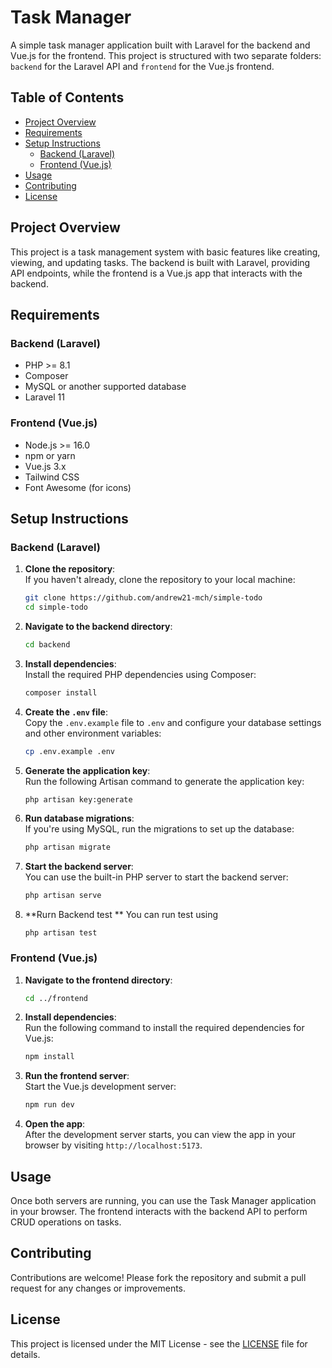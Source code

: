 
# Task Manager

A simple task manager application built with Laravel for the backend and Vue.js for the frontend. This project is structured with two separate folders: `backend` for the Laravel API and `frontend` for the Vue.js frontend.

## Table of Contents

- [Project Overview](#project-overview)
- [Requirements](#requirements)
- [Setup Instructions](#setup-instructions)
  - [Backend (Laravel)](#backend-laravel)
  - [Frontend (Vue.js)](#frontend-vuejs)
- [Usage](#usage)
- [Contributing](#contributing)
- [License](#license)

## Project Overview

This project is a task management system with basic features like creating, viewing, and updating tasks. The backend is built with Laravel, providing API endpoints, while the frontend is a Vue.js app that interacts with the backend.

## Requirements

### Backend (Laravel)
- PHP >= 8.1
- Composer
- MySQL or another supported database
- Laravel 11

### Frontend (Vue.js)
- Node.js >= 16.0
- npm or yarn
- Vue.js 3.x
- Tailwind CSS
- Font Awesome (for icons)

## Setup Instructions

### Backend (Laravel)

1. **Clone the repository**:  
   If you haven't already, clone the repository to your local machine:
   ```bash
   git clone https://github.com/andrew21-mch/simple-todo
   cd simple-todo
   ```

2. **Navigate to the backend directory**:  
   ```bash
   cd backend
   ```

3. **Install dependencies**:  
   Install the required PHP dependencies using Composer:
   ```bash
   composer install
   ```

4. **Create the `.env` file**:  
   Copy the `.env.example` file to `.env` and configure your database settings and other environment variables:
   ```bash
   cp .env.example .env
   ```

5. **Generate the application key**:  
   Run the following Artisan command to generate the application key:
   ```bash
   php artisan key:generate
   ```

6. **Run database migrations**:  
   If you're using MySQL, run the migrations to set up the database:
   ```bash
   php artisan migrate
   ```

7. **Start the backend server**:  
   You can use the built-in PHP server to start the backend server:
   ```bash
   php artisan serve
   ```
8. **Rurn Backend test **
   You can run test using
   ```
   php artisan test
   ```

### Frontend (Vue.js)

1. **Navigate to the frontend directory**:  
   ```bash
   cd ../frontend
   ```

2. **Install dependencies**:  
   Run the following command to install the required dependencies for Vue.js:
   ```bash
   npm install
   ```

3. **Run the frontend server**:  
   Start the Vue.js development server:
   ```bash
   npm run dev
   ```

4. **Open the app**:  
   After the development server starts, you can view the app in your browser by visiting `http://localhost:5173`.

## Usage

Once both servers are running, you can use the Task Manager application in your browser. The frontend interacts with the backend API to perform CRUD operations on tasks.

## Contributing

Contributions are welcome! Please fork the repository and submit a pull request for any changes or improvements.

## License

This project is licensed under the MIT License - see the [LICENSE](LICENSE) file for details.
